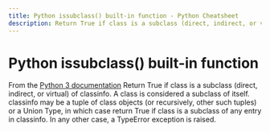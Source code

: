 ```yaml
---
title: Python issubclass() built-in function - Python Cheatsheet
description: Return True if class is a subclass (direct, indirect, or virtual) of classinfo. A class is considered a subclass of itself. classinfo may be a tuple of class objects (or recursively, other such tuples) or a Union Type, in which case return True if class is a subclass of any entry in classinfo. In any other case, a TypeError exception is raised.
---
```


# Python issubclass() built-in function

<base-disclaimer>
  <base-disclaimer-title>
    From the <a target="_blank" href="https://docs.python.org/3/library/functions.html#issubclass">Python 3 documentation</a>
  </base-disclaimer-title>
  <base-disclaimer-content>
   Return True if class is a subclass (direct, indirect, or virtual) of classinfo. A class is considered a subclass of itself. classinfo may be a tuple of class objects (or recursively, other such tuples) or a Union Type, in which case return True if class is a subclass of any entry in classinfo. In any other case, a TypeError exception is raised.
  </base-disclaimer-content>
</base-disclaimer>

<!-- remove this tag to start editing this page -->
<empty-section />
<!-- remove this tag to start editing this page -->

